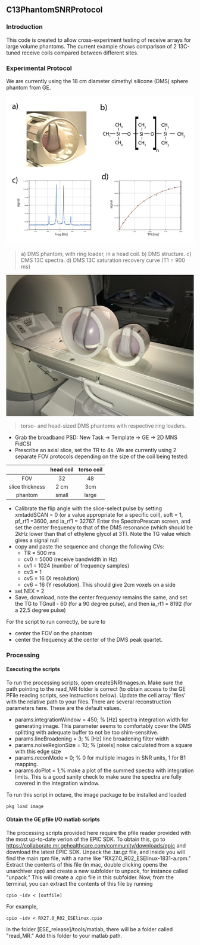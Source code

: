 ## C13PhantomSNRProtocol
### Introduction
This code is created to allow cross-experiment testing of receive arrays for large volume phantoms. The current example shows comparison of 2 13C-tuned receive coils compared between different sites. 
### Experimental Protocol
We are currently using the 18 cm diameter dimethyl silicone (DMS) sphere phantom from GE.

![](https://github.com/galenreed/C13PhantomSNRProtocol/blob/master/generalInfo.jpg)

> a) DMS phantom, with ring loader, in a head coil. b) DMS structure. c) DMS 13C spectra. d) DMS 13C saturation recovery curve (T1 = 900 ms)

![](https://github.com/galenreed/C13PhantomSNRProtocol/blob/master/phantoms.jpg)

> torso- and head-sized DMS phantoms with respective ring loaders. 


* Grab the broadband PSD: New Task -> Template -> GE -> 2D MNS FidCSI
* Prescribe an axial slice, set the TR to 4s. We are currently using 2
  separate FOV protocols depending on the size of the coil being tested:

|          |head coil | torso coil |
| :-------: |:--------------:| :-----------:|
| FOV      | 32 | 48 |
| slice thickness     | 2 cm        |   3cm |
| phantom    | small        |   large |

* Calibrate the flip angle with the slice-select pulse by setting xmtaddSCAN = 0 (or a value appropriate for a specific coil), soft = 1, pf_rf1 =3600, and ia_rf1 = 32767. Enter the SpectroPrescan screen, and set the center frequency to that of the DMS resonance (which should be 2kHz lower than that of ethylene glycol at 3T). Note the TG value which gives a signal null
* copy and paste the sequence and change the following CVs:
	- TR  = 500 ms 
	- cv0 = 5000 (receive bandwidth in Hz)
	- cv1 = 1024 (number of frequency samples)
 	- cv3 = 1
 	- cv5 = 16 (X resolution)
 	- cv6 = 16 (Y resolution). This should give 2cm voxels on a side
* set NEX = 2
* Save, download, note the center frequency remains the same, and set
  the TG to TGnull - 60 (for a 90 degree pulse), and then ia_rf1 =
  8192 (for a 22.5 degree pulse)

For the script to run correctly, be sure to
- center the FOV on the phantom
- center the frequency at the center of the DMS peak quartet. 

###  Processing

####  Executing the scripts
To run the processing scripts, open createSNRImages.m. Make sure the
path pointing to the read_MR folder is correct (to obtain access to
the GE PFile reading scripts, see instructions below). Update the cell array 'files'
with the relative path to your files. There are several reconstruction
parameters here. These are the default values. 
- params.integrationWindow = 450; % [Hz] spectra integration width for
  generating image. This parameter seems to comfortably cover the DMS
  splitting with adequate buffer to not be too shim-sensitive. 
- params.lineBroadening = 3; % [Hz] line broadening filter width 
- params.noiseRegionSize = 10; % [pixels] noise calculated from a square with this edge size
- params.reconMode = 0; % 0 for multiple images in SNR units, 1 for B1 mapping. 
- params.doPlot = 1;% make a plot of the summed spectra with
  integration limits. This is a good sanity check to make sure the
  spectra are fully covered in the integration window. 

To run this script in octave, the image package
to be installed and loaded
```
pkg load image
```


####  Obtain the GE pfile I/O matlab scripts
The processing scripts provided here require the pfile reader provided
with the most up-to-date verion of the EPIC SDK. To obtain this, go to
https://collaborate.mr.gehealthcare.com/community/downloads/epic and
download the latest EPIC SDK. Unpack the .tar.gz file, and inside you
will find the main rpm file, with a name like
"RX27.0_R02_ESElinux-1831-a.rpm." Extract the contents of this file
(in mac, double clicking opens the unarchiver app) and create a new
subfolder to unpack, for instance called "unpack." This will create a
.cpio file in this subfolder. Now, from the terminal, you can extract
the contents of this file by running
```
cpio -idv < [outfile]
```
For example,
```
cpio -idv < RX27.0_R02_ESElinux.cpio
```
In the folder [ESE_release]/tools/matlab,  there will be a folder called "read_MR."
Add this folder to your matlab path. 



